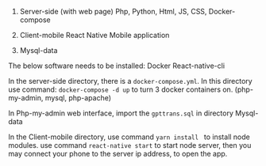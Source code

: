 1. Server-side (with web page)
Php, Python, Html, JS, CSS, Docker-compose

2. Client-mobile 
React Native Mobile application 

3. Mysql-data

The below software needs to be installed:
Docker 
React-native-cli

In the server-side directory, there is a `docker-compose.yml`. In this directory 
use command: `docker-compose -d up`
to turn 3 docker containers on. (php-my-admin, mysql, php-apache)

In Php-my-admin web interface, 
import the `gpttrans.sql` in directory Mysql-data

In the Client-mobile directory, 
use command `yarn install ` to install node modules.
use command `react-native start` to start node server, then you may connect your phone to the server ip address, to open the app.

